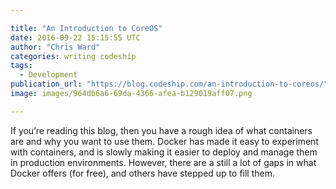 ```yaml
---

title: "An Introduction to CoreOS"
date: 2016-09-22 15:15:55 UTC
author: "Chris Ward"
categories: writing codeship
tags:
  - Development
publication_url: "https://blog.codeship.com/an-introduction-to-coreos/"
image: images/964db6a6-69da-4366-afea-b129019aff07.png

---
```

If you’re reading this blog, then you have a rough idea of what containers are and why you want to use them. Docker has made it easy to experiment with containers, and is slowly making it easier to deploy and manage them in production environments. However, there are a still a lot of gaps in what Docker offers (for free), and others have stepped up to fill them.

